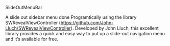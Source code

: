 SlideOutMenuBar

A slide out sidebar menu done Programtically using the library SWRevealViewController (https://github.com/John-Lluch/SWRevealViewController). Developed by John Lluch, this excellent library provides a quick and easy way to put up a slide-out navigation menu and it’s available for free.
